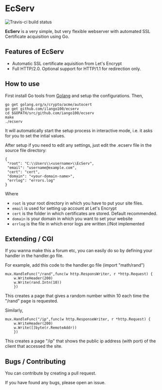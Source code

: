 # EcServ
![Travis-ci build status](https://travis-ci.org/ilango100/ecserv.svg?branch=master)

**EcServ** is a very simple, but very flexible webserver with automated SSL Certificate acquisition using Go.

## Features of EcServ

- Automatic SSL certificate aquisition from Let's Encrypt
- Full HTTP/2.0. Optional support for HTTP/1.1 for redirection only.

## How to use

First install Go tools from [Golang](http://golang.org) and setup the configurations.
Then,

```
go get golang.org/x/crypto/acme/autocert
go get github.com/ilango100/ecserv
cd $GOPATH/src/github.com/iango100/ecserv
make
./ecserv
```
It will automatically start the setup process in interactive mode, i.e. it asks for you to set the intial values.

After setup if you need to edit any settings, just edit the .ecserv file in the source file directory:
```
{
 "root": "C:\\Users\\<username>\\EcServ",
 "email": "username@example.com",
 "cert": "cert",
 "domain": "<your-domain-name>",
 "errlog": "errors.log"
}
```

Where 
- `root` is your root directory in which you have to put your site files.
- `email` is used for setting up account at Let's Encrypt
- `cert` is the folder in which certificates are stored. Default recommended.
- `domain` is your domain in which you want to set your website
- `errlog` is the file in which error logs are written //Not implemented

## Extending / CGI

If you wanna make this a forum etc, you can easily do so by defining your handler in the handler.go file.

For example, add this code to the handler.go file (import "math/rand")
```
mux.HandleFunc("/rand",func(w http.ResponsWriter, r *http.Request) {
	w.WriteHeader(200)
	w.Write(rand.Intn(10))
	})
```
This creates a page that gives a random number within 10 each time the "/rand" page is requested.

Similarly,
```
mux.HandleFunc("/ip",func(w http.ResponseWriter, r *http.Request) {
	w.WriteHeader(200)
	w.Write([]byte(r.RemoteAddr))
	})
```
This creates a page "/ip" that shows the public ip address (with port) of the client that accessed the site.

## Bugs / Contributing

You can contribute by creating a pull request.

If you have found any bugs, please open an issue.


